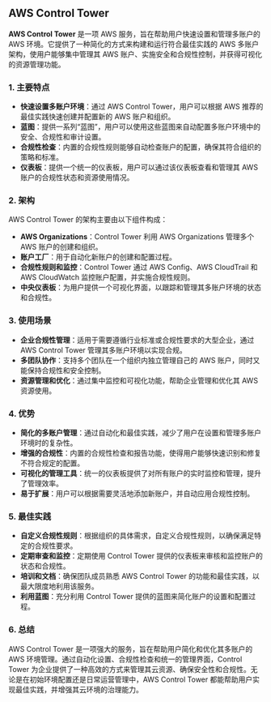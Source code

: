## AWS Control Tower

**AWS Control Tower** 是一项 AWS 服务，旨在帮助用户快速设置和管理多账户的 AWS 环境。它提供了一种简化的方式来构建和运行符合最佳实践的 AWS 多账户架构，使用户能够集中管理其 AWS 账户、实施安全和合规性控制，并获得可视化的资源管理功能。

### 1. **主要特点**
- **快速设置多账户环境**：通过 AWS Control Tower，用户可以根据 AWS 推荐的最佳实践快速创建并配置新的 AWS 账户和组织。
- **蓝图**：提供一系列“蓝图”，用户可以使用这些蓝图来自动配置多账户环境中的安全、合规性和审计设置。
- **合规性检查**：内置的合规性规则能够自动检查账户的配置，确保其符合组织的策略和标准。
- **仪表板**：提供一个统一的仪表板，用户可以通过该仪表板查看和管理其 AWS 账户的合规性状态和资源使用情况。

### 2. **架构**
AWS Control Tower 的架构主要由以下组件构成：
- **AWS Organizations**：Control Tower 利用 AWS Organizations 管理多个 AWS 账户的创建和组织。
- **账户工厂**：用于自动化新账户的创建和配置过程。
- **合规性规则和监控**：Control Tower 通过 AWS Config、AWS CloudTrail 和 AWS CloudWatch 监控账户配置，并实施合规性规则。
- **中央仪表板**：为用户提供一个可视化界面，以跟踪和管理其多账户环境的状态和合规性。

### 3. **使用场景**
- **企业合规性管理**：适用于需要遵循行业标准或合规性要求的大型企业，通过 AWS Control Tower 管理其多账户环境以实现合规。
- **多团队协作**：支持多个团队在一个组织内独立管理自己的 AWS 账户，同时又能保持合规性和安全控制。
- **资源管理和优化**：通过集中监控和可视化功能，帮助企业管理和优化其 AWS 资源使用。

### 4. **优势**
- **简化的多账户管理**：通过自动化和最佳实践，减少了用户在设置和管理多账户环境时的复杂性。
- **增强的合规性**：内置的合规性检查和报告功能，使得用户能够快速识别和修复不符合规定的配置。
- **可视化的管理工具**：统一的仪表板提供了对所有账户的实时监控和管理，提升了管理效率。
- **易于扩展**：用户可以根据需要灵活地添加新账户，并自动应用合规性控制。

### 5. **最佳实践**
- **自定义合规性规则**：根据组织的具体需求，自定义合规性规则，以确保满足特定的合规性要求。
- **定期审查和监控**：定期使用 Control Tower 提供的仪表板来审核和监控账户的状态和合规性。
- **培训和文档**：确保团队成员熟悉 AWS Control Tower 的功能和最佳实践，以最大限度地利用该服务。
- **利用蓝图**：充分利用 Control Tower 提供的蓝图来简化账户的设置和配置过程。

### 6. **总结**
AWS Control Tower 是一项强大的服务，旨在帮助用户简化和优化其多账户的 AWS 环境管理。通过自动化设置、合规性检查和统一的管理界面，Control Tower 为企业提供了一种高效的方式来管理其云资源、确保安全性和合规性。无论是在初始环境配置还是日常运营管理中，AWS Control Tower 都能帮助用户实现最佳实践，并增强其云环境的治理能力。
